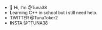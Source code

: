 - 👋 Hi, I’m @Tuna38
- Learning C++ in school but i still need help.
- TWITTER @TunaToker2
- INSTA   @TTUNA38

